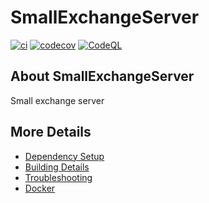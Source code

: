 # SmallExchangeServer

[![ci](https://github.com/victorburckel/SmallExchangeServer/actions/workflows/ci.yml/badge.svg)](https://github.com/victorburckel/SmallExchangeServer/actions/workflows/ci.yml)
[![codecov](https://codecov.io/gh/victorburckel/SmallExchangeServer/branch/main/graph/badge.svg)](https://codecov.io/gh/victorburckel/SmallExchangeServer)
[![CodeQL](https://github.com/victorburckel/SmallExchangeServer/actions/workflows/codeql-analysis.yml/badge.svg)](https://github.com/victorburckel/SmallExchangeServer/actions/workflows/codeql-analysis.yml)

## About SmallExchangeServer
Small exchange server


## More Details

 * [Dependency Setup](README_dependencies.md)
 * [Building Details](README_building.md)
 * [Troubleshooting](README_troubleshooting.md)
 * [Docker](README_docker.md)
